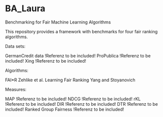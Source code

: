 # BA_Laura

Benchmarking for Fair Machine Learning Algorithms

This repository provides a framework with benchmarks for four fair ranking algorithms.

Data sets:

GermanCredit data !Referenz to be included!
ProPublica !Referenz to be included!
Xing !Referenz to be included!

Algorithms:

FAI\*R Zehlike et al.
Learning Fair Ranking Yang and Stoyanovich

Measures:

MAP !Referenz to be included!
NDCG !Referenz to be included!
rKL !Referenz to be included!
DIR !Referenz to be included!
DTR !Referenz to be included!
Ranked Group Fairness !Referenz to be included!